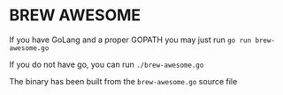 # BREW AWESOME

If you have GoLang and a proper GOPATH you may just run ```go run brew-awesome.go```

If you do not have go, you can run ```./brew-awesome.go```

The binary has been built from the ```brew-awesome.go``` source file
